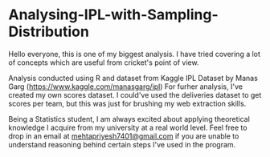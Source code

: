 # Analysing-IPL-with-Sampling-Distribution
Hello everyone, this is one of my biggest analysis. I have tried covering a lot of concepts which are useful from cricket's point of view. 

Analysis conducted using R and dataset from Kaggle IPL Dataset by Manas Garg (https://www.kaggle.com/manasgarg/ipl)
For furher analysis, I've created my own scores dataset. I could've used the deliveries dataset to get scores per team, but this was just for brushing my web extraction skills.

Being a Statistics student, I am always excited about applying theoretical knowledge I acquire from my university at a real world level.
Feel free to drop in an email at mehtapriyesh7401@gmail.com if you are unable to understand reasoning behind certain steps I've used in the program.
